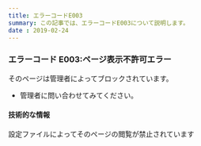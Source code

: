 ```yaml
---
title: エラーコードE003
summary: この記事では、エラーコードE003について説明します。
date : 2019-02-24
---
```

### エラーコード E003:ページ表示不許可エラー
そのページは管理者によってブロックされています。

- 管理者に問い合わせてみてください。

#### 技術的な情報
設定ファイルによってそのページの閲覧が禁止されています
